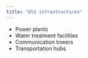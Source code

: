 ```yaml
---
title: "Old infrastructures"
---
```


- Power plants
- Water treatment facilities
- Communication towers
- Transportation hubs
